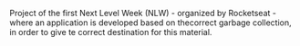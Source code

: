 Project of the first Next Level Week (NLW) - organized by Rocketseat - where an application is developed based on thecorrect garbage collection, in order to give te correct destination for this material.
